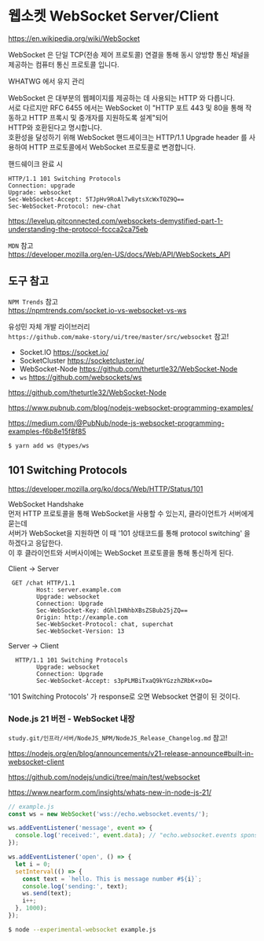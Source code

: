 # 웹소켓 WebSocket Server/Client

https://en.wikipedia.org/wiki/WebSocket

WebSocket 은 단일 TCP(전송 제어 프로토콜) 연결을 통해 동시 양방향 통신 채널을 제공하는 컴퓨터 통신 프로토콜 입니다.

WHATWG 에서 유지 관리

WebSocket 은 대부분의 웹페이지를 제공하는 데 사용되는 HTTP 와 다릅니다.  
서로 다르지만 RFC 6455 에서는 WebSocket 이 "HTTP 포트 443 및 80을 통해 작동하고 HTTP 프록시 및 중개자를 지원하도록 설계"되어  
HTTP와 호환된다고 명시합니다.  
호환성을 달성하기 위해 WebSocket 핸드셰이크는 HTTP/1.1 Upgrade header 를 사용하여 HTTP 프로토콜에서 WebSocket 프로토콜로 변경합니다.

핸드쉐이크 완료 시

```
HTTP/1.1 101 Switching Protocols
Connection: upgrade
Upgrade: websocket
Sec-WebSocket-Accept: 5TJpHv9RoAl7w8ytsXcWxTOZ9Q==
Sec-WebSocket-Protocol: new-chat
```

https://levelup.gitconnected.com/websockets-demystified-part-1-understanding-the-protocol-fccca2ca75eb

`MDN` 참고  
https://developer.mozilla.org/en-US/docs/Web/API/WebSockets_API

## 도구 참고

`NPM Trends` 참고  
https://npmtrends.com/socket.io-vs-websocket-vs-ws

유성민 자체 개발 라이브러리  
`https://github.com/make-story/ui/tree/master/src/websocket` 참고!

- Socket.IO
  https://socket.io/
- SocketCluster
  https://socketcluster.io/
- WebSocket-Node
  https://github.com/theturtle32/WebSocket-Node
- `ws`
  https://github.com/websockets/ws

https://github.com/theturtle32/WebSocket-Node

https://www.pubnub.com/blog/nodejs-websocket-programming-examples/

https://medium.com/@PubNub/node-js-websocket-programming-examples-f6b8e15f8f85

```bash
$ yarn add ws @types/ws
```

## 101 Switching Protocols

https://developer.mozilla.org/ko/docs/Web/HTTP/Status/101

WebSocket Handshake  
먼저 HTTP 프로토콜을 통해 WebSocket을 사용할 수 있는지, 클라이언트가 서버에게 묻는데  
서버가 WebSocket을 지원하면 이 때 '101 상태코드를 통해 protocol switching' 을 하겠다고 응답한다.  
이 후 클라이언트와 서버사이에는 WebSocket 프로토콜을 통해 통신하게 된다.

Client -> Server

```
 GET /chat HTTP/1.1
        Host: server.example.com
        Upgrade: websocket
        Connection: Upgrade
        Sec-WebSocket-Key: dGhlIHNhbXBsZSBub25jZQ==
        Origin: http://example.com
        Sec-WebSocket-Protocol: chat, superchat
        Sec-WebSocket-Version: 13
```

Server -> Client

```
  HTTP/1.1 101 Switching Protocols
        Upgrade: websocket
        Connection: Upgrade
        Sec-WebSocket-Accept: s3pPLMBiTxaQ9kYGzzhZRbK+xOo=
```

'101 Switching Protocols' 가 response로 오면 Websocket 연결이 된 것이다.

### Node.js 21 버전 - WebSocket 내장

`study.git/인프라/서버/NodeJS_NPM/NodeJS_Release_Changelog.md` 참고!

https://nodejs.org/en/blog/announcements/v21-release-announce#built-in-websocket-client

https://github.com/nodejs/undici/tree/main/test/websocket

https://www.nearform.com/insights/whats-new-in-node-js-21/

```javascript
// example.js
const ws = new WebSocket('wss://echo.websocket.events/');

ws.addEventListener('message', event => {
  console.log('received:', event.data); // "echo.websocket.events sponsored by Lob.com"
});

ws.addEventListener('open', () => {
  let i = 0;
  setInterval(() => {
    const text = `hello. This is message number #${i}`;
    console.log('sending:', text);
    ws.send(text);
    i++;
  }, 1000);
});
```

```bash
$ node --experimental-websocket example.js
```
